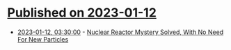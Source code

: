 # [Published on 2023-01-12](index.md)

* [2023-01-12, 03:30:00](https://science.slashdot.org/story/23/01/12/0014256/nuclear-reactor-mystery-solved-with-no-need-for-new-particles?utm_source=rss1.0mainlinkanon&utm_medium=feed) - [Nuclear Reactor Mystery Solved, With No Need For New Particles](https://science.slashdot.org/story/23/01/12/0014256/nuclear-reactor-mystery-solved-with-no-need-for-new-particles?utm_source=rss1.0mainlinkanon&utm_medium=feed)
